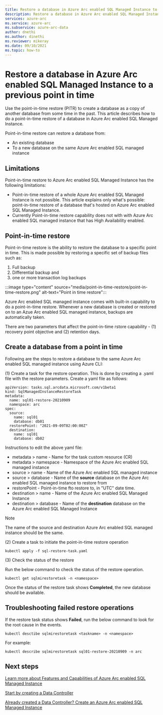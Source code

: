 ```yaml
---
title: Restore a database in Azure Arc enabled SQL Managed Instance to a previous point in time
description: Restore a database in Azure Arc enabled SQL Managed Instance to a previous point in time
services: azure-arc
ms.service: azure-arc
ms.subservice: azure-arc-data
author: dnethi
ms.author: dinethi
ms.reviewer: mikeray
ms.date: 09/10/2021
ms.topic: how-to
---
```



# Restore a database in Azure Arc enabled SQL Managed Instance to a previous point in time 

Use the point-in-time restore (PITR) to create a database as a copy of another database from some time in the past. This article describes how to do a point-in-time restore of a database in Azure Arc enabled SQL Managed Instance.

Point-in-time restore can restore a database from:
- An existing database
- To a new database on the same Azure Arc enabled SQL managed instance


## Limitations

Point-in-time restore to Azure Arc enabled SQL Managed Instance has the following limitations:
- Point-in-time restore of a whole Azure Arc enabled SQL Managed Instance is not possible. This article explains only what's possible: point-in-time restore of a database that's hosted on Azure Arc enabled SQL Managed Instance.
- Currently Point-in-time restore capability does not with with Azure Arc enabled SQL managed instance that has High Availability enabled. 

## Point-in-time restore

Point-in-time restore is the ability to restore the database to a specific point in time. This is made possible by restoring a specific set of backup files such as:

1. Full backup
2. Differential backup and 
3. one or more transaction log backups


:::image type="content" source="media/point-in-time-restore/point-in-time-restore.png" alt-text="Point in time restore":::


Azure Arc enabled SQL managed instance comes with built-in capability to do a point-in-time restore. Whenever a new database is created or restored on to an Azue Arc enabled SQL managed instance, backups are automatically taken. 

There are two parameters that affect the point-in-time rstore capability - (1) recovery point objective and (2) retention days.

## Create a database from a point in time

Following are the steps to restore a database to the same Azure Arc enabled SQL managed instance using Azure CLI:

(1) Create a task for the restore operation. This is done by creating a .yaml file with the restore parameters.
Create a yaml file as follows:

```code
apiVersion: tasks.sql.arcdata.microsoft.com/v1beta1
kind: SqlManagedInstanceRestoreTask
metadata:
  name: sql01-restore-20210909
  namespace: arc
spec:
  source:
    name: sql01
    database: db01
  restorePoint: "2021-09-09T02:00:00Z"
  destination:
    name: sql01
    database: db02
```
Instructions to edit the above yaml file:

- metadata > name - Name for the task custom resource (CR)
- metadata > namespace - Namespace of the Azure Arc enabled SQL managed instance
- source > name - Name of the Azure Arc enabled SQL managed instance
- source > database - Name of the **source** database on the Azure Arc enabled SQL managed instance to restore from
- restorePoint - Point-in-time fto restore to, in "UTC" date time.
- destination > name - Name of the Azure Arc enabled SQL Managed Instance
- destination > database - Name of the **destination** database on the Azure Arc enabled SQL Managed Instance


> [!NOTE] 
> The name of the source and destination Azure Arc enabled SQL managed instance should be the same.

(2) Create a task to initiate the point-in-time restore operation

```code
kubectl apply -f sql-restore-task.yaml
```

(3) Check the status of the restore

Run the below command to check the status of the restore operation.
```code
kubectl get sqlmirestoretask -n <namespace>
```

Once the status of the restore task shows **Completed**, the new database should be available. 

## Troubleshooting failed restore operations

If the restore task status shows **Failed**, run the below command to look for the root cause in the events.
```code
kubectl desctibe sqlmirestoretask <taskname> -n <namespace>
```

For example:
```code
kubectl describe sqlmirestoretask sql01-restore-20210909 -n arc
```


## Next steps

[Learn more about Features and Capabilities of Azure Arc enabled SQL Managed Instance](managed-instance-features.md)

[Start by creating a Data Controller](create-data-controller.md)

[Already created a Data Controller? Create an Azure Arc enabled SQL Managed Instance](create-sql-managed-instance.md)




